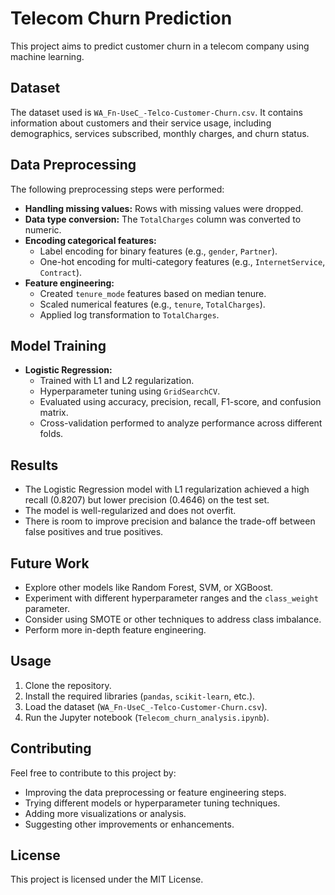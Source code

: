# Telecom Churn Prediction

This project aims to predict customer churn in a telecom company using machine learning.

## Dataset

The dataset used is `WA_Fn-UseC_-Telco-Customer-Churn.csv`. It contains information about customers and their service usage, including demographics, services subscribed, monthly charges, and churn status.

## Data Preprocessing

The following preprocessing steps were performed:

* **Handling missing values:** Rows with missing values were dropped.
* **Data type conversion:** The `TotalCharges` column was converted to numeric.
* **Encoding categorical features:**
    * Label encoding for binary features (e.g., `gender`, `Partner`).
    * One-hot encoding for multi-category features (e.g., `InternetService`, `Contract`).
* **Feature engineering:**
    * Created `tenure_mode` features based on median tenure.
    * Scaled numerical features (e.g., `tenure`, `TotalCharges`).
    * Applied log transformation to `TotalCharges`.

## Model Training

* **Logistic Regression:**
    * Trained with L1 and L2 regularization.
    * Hyperparameter tuning using `GridSearchCV`.
    * Evaluated using accuracy, precision, recall, F1-score, and confusion matrix.
    * Cross-validation performed to analyze performance across different folds.

## Results

* The Logistic Regression model with L1 regularization achieved a high recall (0.8207) but lower precision (0.4646) on the test set.
* The model is well-regularized and does not overfit.
* There is room to improve precision and balance the trade-off between false positives and true positives.

## Future Work

* Explore other models like Random Forest, SVM, or XGBoost.
* Experiment with different hyperparameter ranges and the `class_weight` parameter.
* Consider using SMOTE or other techniques to address class imbalance.
* Perform more in-depth feature engineering.

## Usage

1. Clone the repository.
2. Install the required libraries (`pandas`, `scikit-learn`, etc.).
3. Load the dataset (`WA_Fn-UseC_-Telco-Customer-Churn.csv`).
4. Run the Jupyter notebook (`Telecom_churn_analysis.ipynb`).

## Contributing

Feel free to contribute to this project by:

* Improving the data preprocessing or feature engineering steps.
* Trying different models or hyperparameter tuning techniques.
* Adding more visualizations or analysis.
* Suggesting other improvements or enhancements.

## License

This project is licensed under the MIT License.

